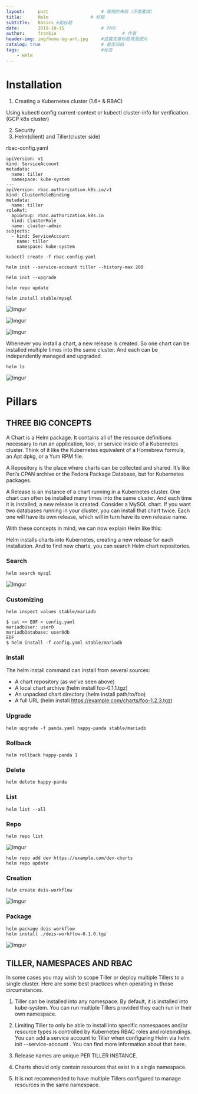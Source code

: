 ```yaml
---
layout:     post   				    # 使用的布局（不需要改）
title:      Helm 				# 标题
subtitle:   Basics #副标题
date:       2019-10-15 				# 时间
author:     frankie 						# 作者
header-img: img/home-bg-art.jpg 	#这篇文章标题背景图片
catalog: true 						# 是否归档
tags:								#标签
    - Helm
---
```



# Installation
1. Creating a Kubernetes cluster (1.6+ & RBAC)

Using kubectl config current-context or kubectl cluster-info for verification. (GCP k8s cluster)

2. Security
3. Helm(client) and Tiller(cluster side)

rbac-config.yaml
```
apiVersion: v1
kind: ServiceAccount
metadata:
  name: tiller
  namespace: kube-system
---
apiVersion: rbac.authorization.k8s.io/v1
kind: ClusterRoleBinding
metadata:
  name: tiller
roleRef:
  apiGroup: rbac.authorization.k8s.io
  kind: ClusterRole
  name: cluster-admin
subjects:
  - kind: ServiceAccount
    name: tiller
    namespace: kube-system
```

```
kubectl create -f rbac-config.yaml

helm init --service-account tiller --history-max 200

helm init --upgrade

helm repo update

helm install stable/mysql
```

![Imgur](https://i.imgur.com/YH5YlY6.png)

![Imgur](https://i.imgur.com/iztBS1o.png)

![Imgur](https://i.imgur.com/flJ5yEF.png)

Whenever you install a chart, a new release is created. So one chart can be installed multiple times into the same cluster. And each can be independently managed and upgraded.

```
helm ls
```

![Imgur](https://i.imgur.com/z1uwziT.png)

# Pillars
## THREE BIG CONCEPTS
A Chart is a Helm package. It contains all of the resource definitions necessary to run an application, tool, or service inside of a Kubernetes cluster. Think of it like the Kubernetes equivalent of a Homebrew formula, an Apt dpkg, or a Yum RPM file.

A Repository is the place where charts can be collected and shared. It’s like Perl’s CPAN archive or the Fedora Package Database, but for Kubernetes packages.

A Release is an instance of a chart running in a Kubernetes cluster. One chart can often be installed many times into the same cluster. And each time it is installed, a new release is created. Consider a MySQL chart. If you want two databases running in your cluster, you can install that chart twice. Each one will have its own release, which will in turn have its own release name.

With these concepts in mind, we can now explain Helm like this:

Helm installs charts into Kubernetes, creating a new release for each installation. And to find new charts, you can search Helm chart repositories.

### Search
```
helm search mysql
```

![Imgur](https://i.imgur.com/dca1Mzr.png)

### Customizing

```
helm inspect values stable/mariadb

$ cat << EOF > config.yaml
mariadbUser: user0
mariadbDatabase: user0db
EOF
$ helm install -f config.yaml stable/mariadb
```

### Install
The helm install command can install from several sources:
* A chart repository (as we’ve seen above)
* A local chart archive (helm install foo-0.1.1.tgz)
* An unpacked chart directory (helm install path/to/foo)
* A full URL (helm install https://example.com/charts/foo-1.2.3.tgz)

### Upgrade
```
helm upgrade -f panda.yaml happy-panda stable/mariadb
```

### Rollback
```
helm rollback happy-panda 1
```

### Delete
```
helm delete happy-panda
```

### List
```
helm list --all
```

### Repo
```
helm repo list
```
![Imgur](https://i.imgur.com/fmtb5i3.png)

```
helm repo add dev https://example.com/dev-charts
helm repo update
```

### Creation
```
helm create deis-workflow
```
![Imgur](https://i.imgur.com/A9wbiu3.png)

### Package
```
helm package deis-workflow
helm install ./deis-workflow-0.1.0.tgz
```
![Imgur](https://i.imgur.com/byuYH9z.png)

## TILLER, NAMESPACES AND RBAC
In some cases you may wish to scope Tiller or deploy multiple Tillers to a single cluster. Here are some best practices when operating in those circumstances.

1. Tiller can be installed into any namespace. By default, it is installed into kube-system. You can run multiple Tillers provided they each run in their own namespace.

2. Limiting Tiller to only be able to install into specific namespaces and/or resource types is controlled by Kubernetes RBAC roles and rolebindings. You can add a service account to Tiller when configuring Helm via helm init --service-account <NAME>. You can find more information about that here.

3. Release names are unique PER TILLER INSTANCE.

4. Charts should only contain resources that exist in a single namespace.

5. It is not recommended to have multiple Tillers configured to manage resources in the same namespace.
